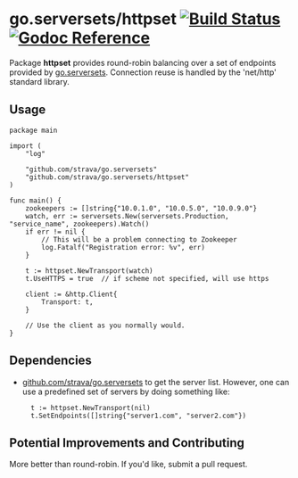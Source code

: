 go.serversets/httpset [![Build Status](https://travis-ci.org/strava/go.serversets.png?branch=master)](https://travis-ci.org/strava/go.serversets) [![Godoc Reference](https://godoc.org/github.com/strava/go.serversets?status.png)](https://godoc.org/github.com/strava/go.serversets/httpset)
=====================

Package **httpset** provides round-robin balancing over a set of endpoints 
provided by [go.serversets](/..). Connection reuse is handled by the 'net/http'
standard library.

Usage
-----

	package main

	import (
		"log"

		"github.com/strava/go.serversets"
		"github.com/strava/go.serversets/httpset"
	)

	func main() {
		zookeepers := []string{"10.0.1.0", "10.0.5.0", "10.0.9.0"}
		watch, err := serversets.New(serversets.Production, "service_name", zookeepers).Watch()
		if err != nil {
			// This will be a problem connecting to Zookeeper
			log.Fatalf("Registration error: %v", err)
		}

		t := httpset.NewTransport(watch)
		t.UseHTTPS = true  // if scheme not specified, will use https

		client := &http.Client{
			Transport: t,
		}

		// Use the client as you normally would.
	}

Dependencies
------------
* [github.com/strava/go.serversets](github.com/strava/go.serversets) to get the server list.
However, one can use a predefined set of servers by doing something like:

		t := httpset.NewTransport(nil)
		t.SetEndpoints([]string{"server1.com", "server2.com"})

Potential Improvements and Contributing
---------------------------------------
More better than round-robin. If you'd like, submit a pull request.
